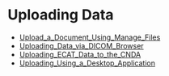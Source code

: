 # Uploading Data

 - [Upload_a_Document_Using_Manage_Files](Upload_a_Document_Using_Manage_Files.md)
 - [Uploading_Data_via_DICOM_Browser](Uploading_Data_via_DICOM_Browser.md)
 - [Uploading_ECAT_Data_to_the_CNDA](Uploading_ECAT_Data_to_the_CNDA.md)
 - [Uploading_Using_a_Desktop_Application](Uploading_Using_a_Desktop_Application.md)
